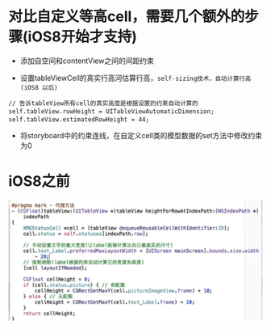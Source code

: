 # 对比自定义等高cell，需要几个额外的步骤(iOS8开始才支持)
- 添加自空间和contentView之间的间距约束
 

- 设置tableViewCell的真实行高河估算行高，`self-sizing技术，自动计算行高(iOS8 以后)`
```
// 告诉tableView所有cell的真实高度是根据设置的约束自动计算的
self.tableView.rowHeight = UITableViewAutomaticDimension;
self.tableView.estimatedRowHeight = 44;
```

- 将storyboard中的约束连线，在自定义cell类的模型数据的set方法中修改约束为0

# iOS8之前
![](/assets/iOS8之前，不等高cell的自动设置行高.png)